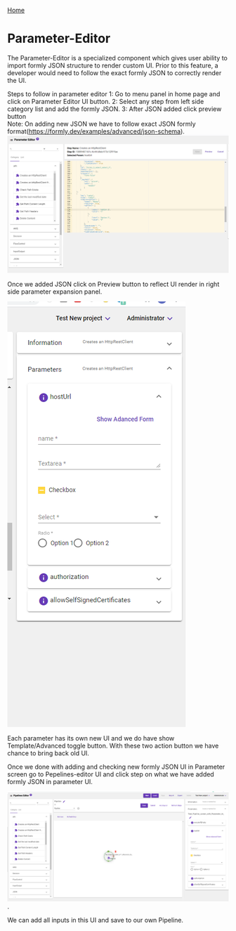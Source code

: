 [Home](readme.md)
# Parameter-Editor 
The Parameter-Editor is a specialized component which gives user ability to import formly JSON structure to render custom UI. Prior to this feature,
a developer would  need to follow the exact formly JSON to correctly render the UI.

Steps to follow in parameter editor
  1: Go to menu panel in home page and click on Parameter Editor UI button. 
  2: Select any step from left side category list and add the formly JSON.
  3: After JSON added click preview button  
  Note: On adding new JSON we have to follow exact JSON formly format(https://formly.dev/examples/advanced/json-schema).
![Parameter-Editor](images/parameter_editor.png) 
 

Once we added JSON click on Preview button to reflect UI render in right side parameter expansion panel.

![Parameter-Editor](images/Parameter_UI_Render.png) 

Each parameter has its own new UI and we do have show Template/Advanced toggle button. With these two action button we have chance to bring back old UI.


 Once we done with adding and checking new formly JSON UI in Parameter screen go to Pepelines-editor UI and click step on what we have added formly JSON in parameter UI. 

![Parameter-Editor](images/Pepeline_UI_with_parameter_JSON_added.png).

We can add all inputs in this UI and save to our own Pipeline.
